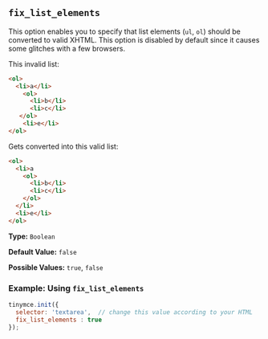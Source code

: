 ## `fix_list_elements`

This option enables you to specify that list elements (`ul`, `ol`) should be converted to valid XHTML. This option is disabled by default since it causes some glitches with a few browsers.

This invalid list:

```html
<ol>
  <li>a</li>
    <ol>
      <li>b</li>
      <li>c</li>
   </ol>
    <li>e</li>
</ol>
```

Gets converted into this valid list:

```html
<ol>
  <li>a
    <ol>
      <li>b</li>
      <li>c</li>
    </ol>
  </li>
  <li>e</li>
</ol>
```

**Type:** `Boolean`

**Default Value:** `false`

**Possible Values:** `true`, `false`

### Example: Using `fix_list_elements`

```js
tinymce.init({
  selector: 'textarea',  // change this value according to your HTML
  fix_list_elements : true
});
```
